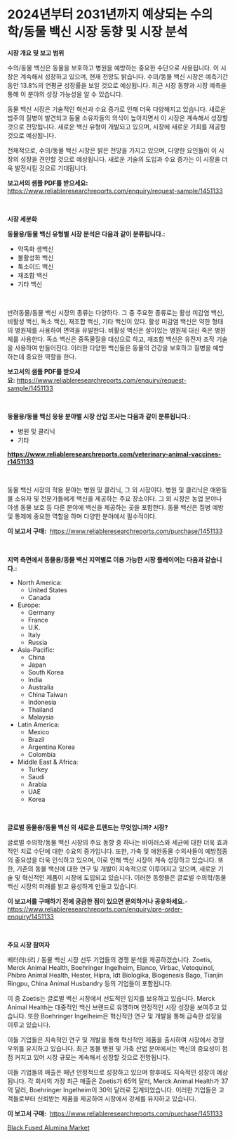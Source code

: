 <p><h1>2024년부터 2031년까지 예상되는 수의학/동물 백신 시장 동향 및 시장 분석</h1></p><p><strong>시장 개요 및 보고 범위</strong></p>
<p><p>수의/동물 백신은 동물을 보호하고 병원을 예방하는 중요한 수단으로 사용됩니다. 이 시장은 계속해서 성장하고 있으며, 현재 전망도 밝습니다. 수의/동물 백신 시장은 예측기간 동안 13.8%의 연평균 성장률을 보일 것으로 예상됩니다. 최근 시장 동향과 시장 예측을 통해 이 분야의 성장 가능성을 알 수 있습니다.</p><p>동물 백신 시장은 기술적인 혁신과 수요 증가로 인해 더욱 다양해지고 있습니다. 새로운 범주의 질병이 발견되고 동물 소유자들의 의식이 높아지면서 이 시장은 계속해서 성장할 것으로 전망됩니다. 새로운 백신 유형이 개발되고 있으며, 시장에 새로운 기회를 제공할 것으로 예상됩니다.</p><p>전체적으로, 수의/동물 백신 시장은 밝은 전망을 가지고 있으며, 다양한 요인들이 이 시장의 성장을 견인할 것으로 예상됩니다. 새로운 기술의 도입과 수요 증가는 이 시장을 더욱 발전시킬 것으로 기대됩니다.</p></p>
<p><strong>보고서의 샘플 PDF를 받으세요:</strong> <a href="https://www.reliableresearchreports.com/enquiry/request-sample/1451133">https://www.reliableresearchreports.com/enquiry/request-sample/1451133</a></p>
<p>&nbsp;</p>
<p><strong>시장 세분화</strong></p>
<p><strong>동물용/동물 백신 유형별 시장 분석은 다음과 같이 분류됩니다.:</strong></p>
<p><ul><li>약독화 생백신</li><li>불활성화 백신</li><li>톡소이드 백신</li><li>재조합 백신</li><li>기타 백신</li></ul></p>
<p>&nbsp;</p>
<p><p>반려동물/동물 백신 시장의 종류는 다양하다. 그 중 주요한 종류로는 활성 미감염 백신, 비활성 백신, 독소 백신, 재조합 백신, 기타 백신이 있다. 활성 미감염 백신은 약한 형태의 병원체를 사용하여 면역을 유발한다. 비활성 백신은 살아있는 병원체 대신 죽은 병원체를 사용한다. 독소 백신은 중독물질을 대상으로 하고, 재조합 백신은 유전자 조작 기술을 사용하여 만들어진다. 이러한 다양한 백신들은 동물의 건강을 보호하고 질병을 예방하는데 중요한 역할을 한다.</p></p>
<p><strong>보고서의 샘플 PDF를 받으세요:</strong>&nbsp;<a href="https://www.reliableresearchreports.com/enquiry/request-sample/1451133">https://www.reliableresearchreports.com/enquiry/request-sample/1451133</a></p>
<p>&nbsp;</p>
<p><strong> 동물용/동물 백신 응용 분야별 시장 산업 조사는 다음과 같이 분류됩니다.:</strong></p>
<p><ul><li>병원 및 클리닉</li><li>기타</li></ul></p>
<p><strong><a href="https://www.reliableresearchreports.com/veterinary-animal-vaccines-r1451133">https://www.reliableresearchreports.com/veterinary-animal-vaccines-r1451133</a></strong></p>
<p>&nbsp;</p>
<p><p>동물 백신 시장의 적용 분야는 병원 및 클리닉, 그 외 시장이다. 병원 및 클리닉은 애완동물 소유자 및 전문가들에게 백신을 제공하는 주요 장소이다. 그 외 시장은 농업 분야나 야생 동물 보호 등 다른 분야에 백신을 제공하는 곳을 포함한다. 동물 백신은 질병 예방 및 통제에 중요한 역할을 하며 다양한 분야에서 필수적이다.</p></p>
<p><strong>이 보고서 구매:</strong>&nbsp; <a href="https://www.reliableresearchreports.com/purchase/1451133">https://www.reliableresearchreports.com/purchase/1451133</a></p>
<p>&nbsp;</p>
<p><strong>지역 측면에서 동물용/동물 백신 지역별로 이용 가능한 시장 플레이어는 다음과 같습니다.:</strong></p>
<p><ul>
    <li>
        North America:
        <ul>
            <li>United States</li>
            <li>Canada</li>
        </ul>
    </li>
    <li>
        Europe:
        <ul>
            <li>Germany</li>
            <li>France</li>
            <li>U.K.</li>
            <li>Italy</li>
            <li>Russia</li>
        </ul>
    </li>
    <li>
        Asia-Pacific:
        <ul>
            <li>China</li>
            <li>Japan</li>
            <li>South Korea</li>
            <li>India</li>
            <li>Australia</li>
            <li>China Taiwan</li>
            <li>Indonesia</li>
            <li>Thailand</li>
            <li>Malaysia</li>
        </ul>
    </li>
    <li>
        Latin America:
        <ul>
            <li>Mexico</li>
            <li>Brazil</li>
            <li>Argentina Korea</li>
            <li>Colombia</li>
        </ul>
    </li>
    <li>
        Middle East & Africa:
        <ul>
            <li>Turkey</li>
            <li>Saudi</li>
            <li>Arabia</li>
            <li>UAE</li>
            <li>Korea</li>
        </ul>
    </li>
    </ul></p>
<p>&nbsp;</p>
<p><strong>글로벌 동물용/동물 백신 의 새로운 트렌드는 무엇입니까? 시장?</strong></p>
<p><p>글로벌 수의학/동물 백신 시장의 주요 동향 중 하나는 바이러스와 세균에 대한 더욱 효과적인 치료 수단에 대한 수요의 증가입니다. 또한, 가축 및 애완동물 수의사들이 예방접종의 중요성을 더욱 인식하고 있으며, 이로 인해 백신 시장이 계속 성장하고 있습니다. 또한, 기존의 동물 백신에 대한 연구 및 개발이 지속적으로 이루어지고 있으며, 새로운 기술 및 혁신적인 제품이 시장에 도입되고 있습니다. 이러한 동향들은 글로벌 수의학/동물 백신 시장의 미래를 밝고 융성하게 만들고 있습니다.</p></p>
<p><strong>이 보고서를 구매하기 전에 궁금한 점이 있으면 문의하거나 공유하세요.</strong>- <a href="https://www.reliableresearchreports.com/enquiry/pre-order-enquiry/1451133">https://www.reliableresearchreports.com/enquiry/pre-order-enquiry/1451133</a></p>
<p>&nbsp;</p>
<p><strong>주요 시장 참여자</strong></p>
<p><p>베터러너리 / 동물 백신 시장 선두 기업들의 경쟁 분석을 제공하겠습니다. Zoetis, Merck Animal Health, Boehringer Ingelheim, Elanco, Virbac, Vetoquinol, Phibro Animal Health, Hester, Hipra, Idt Biologika, Biogenesis Bago, Tianjin Ringpu, China Animal Husbandry 등의 기업들이 포함됩니다. </p><p>이 중 Zoetis는 글로벌 백신 시장에서 선도적인 입지를 보유하고 있습니다. Merck Animal Health는 대중적인 백신 브랜드로 유명하며 안정적인 시장 성장을 보여주고 있습니다. 또한 Boehringer Ingelheim은 혁신적인 연구 및 개발을 통해 급속한 성장을 이루고 있습니다.</p><p>이들 기업들은 지속적인 연구 및 개발을 통해 혁신적인 제품을 출시하여 시장에서 경쟁 우위를 유지하고 있습니다. 최근 동물 병원 및 가축 산업 분야에서는 백신의 중요성이 점점 커지고 있어 시장 규모는 계속해서 성장할 것으로 전망됩니다.</p><p>이들 기업들의 매출은 매년 안정적으로 성장하고 있으며 향후에도 지속적인 성장이 예상됩니다. 각 회사의 가장 최근 매출은 Zoetis가 65억 달러, Merck Animal Health가 37억 달러, Boehringer Ingelheim이 30억 달러로 집계되었습니다. 이러한 기업들은 고객들로부터 신뢰받는 제품을 제공하여 시장에서 강세를 유지하고 있습니다.</p></p>
<p><strong>이 보고서 구매:</strong>&nbsp;&nbsp;<a href="https://www.reliableresearchreports.com/purchase/1451133">https://www.reliableresearchreports.com/purchase/1451133</a></p>
<p><p><a href="https://fearless-okapi-6c8.notion.site/Black-Fused-Alumina-Market-Provides-Detailed-Segmentation-of-this-Market-based-on-Type-Application--b1dbd495a790422fa8c36f7cdfa1d431">Black Fused Alumina Market</a></p></p>